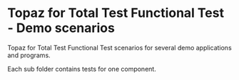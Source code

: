 # Topaz for Total Test Functional Test  - Demo scenarios

Topaz for Total Test Functional Test scenarios for several demo applications and programs.

Each sub folder contains tests for one component.